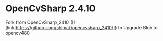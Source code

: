 # OpenCvSharp 2.4.10

Fork from OpenCvSharp_2410 ([![link]https://github.com/shimat/opencvsharp_2410/])
to Upgrade Blob to opencv480
